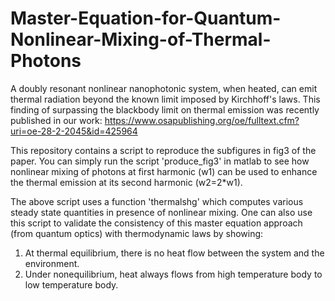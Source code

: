 # Master-Equation-for-Quantum-Nonlinear-Mixing-of-Thermal-Photons

A doubly resonant nonlinear nanophotonic system, when heated, can emit thermal radiation beyond the known limit imposed by Kirchhoff's laws.
This finding of surpassing the blackbody limit on thermal emission was recently published in our work:
https://www.osapublishing.org/oe/fulltext.cfm?uri=oe-28-2-2045&id=425964

This repository contains a script to reproduce the subfigures in fig3 of the paper. 
You can simply run the script 'produce_fig3' in matlab to see how nonlinear mixing of photons at first harmonic (w1) can be used to enhance the thermal emission at its second harmonic (w2=2*w1).  

The above script uses a function 'thermalshg' which computes various steady state quantities in presence of nonlinear mixing. 
One can also use this script to validate the consistency of this master equation approach (from quantum optics) with thermodynamic laws by showing:
1. At thermal equilibrium, there is no heat flow between the system and the environment.
2. Under nonequilibrium, heat always flows from high temperature body to low temperature body. 
